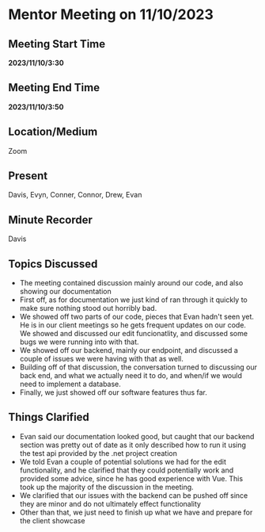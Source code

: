 # Mentor Meeting on 11/10/2023

## Meeting Start Time

**2023/11/10/3:30**

## Meeting End Time

**2023/11/10/3:50**

## Location/Medium

Zoom

## Present

Davis, Evyn, Conner, Connor, Drew, Evan

## Minute Recorder

Davis

## Topics Discussed

- The meeting contained discussion mainly around our code, and also showing our documentation
- First off, as for documentation we just kind of ran through it quickly to make sure nothing stood out horribly bad.
- We showed off two parts of our code, pieces that Evan hadn't seen yet. He is in our client meetings so he gets frequent updates on our code. We showed and discussed our edit funcionatlity, and discussed some bugs we were running into with that.
- We showed off our backend, mainly our endpoint, and discussed a couple of issues we were having with that as well.
- Building off of that discussion, the conversation turned to discussing our back end, and what we actually need it to do, and when/if we would need to implement a database.
- Finally, we just showed off our software features thus far.

## Things Clarified

- Evan said our documentation looked good, but caught that our backend section was pretty out of date as it only described how to run it using the test api provided by the .net project creation
- We told Evan a couple of potential solutions we had for the edit functionality, and he clarified that they could potentially work and provided some advice, since he has good experience with Vue. This took up the majority of the discussion in the meeting.
- We clarified that our issues with the backend can be pushed off since they are minor and do not ultimately effect functionality
- Other than that, we just need to finish up what we have and prepare for the client showcase
